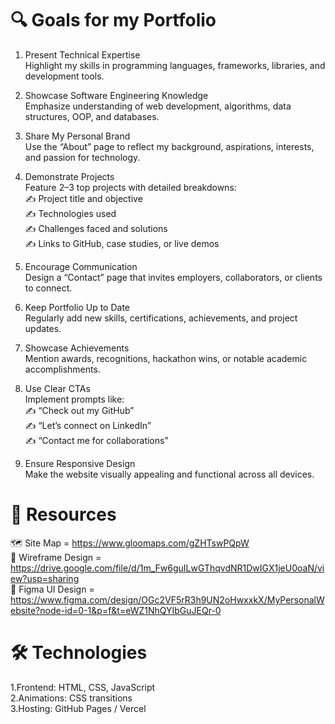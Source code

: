 # 🔍 Goals for my Portfolio

1. Present Technical Expertise <br>
Highlight my skills in programming languages, frameworks, libraries, and development tools. <br>

2. Showcase Software Engineering Knowledge <br>
Emphasize understanding of web development, algorithms, data structures, OOP, and databases. <br>

3. Share My Personal Brand <br>
Use the “About” page to reflect my background, aspirations, interests, and passion for technology. <br>

4. Demonstrate Projects <br>
Feature 2–3 top projects with detailed breakdowns: <br>
    ✍️ Project title and objective <br>
    ✍️ Technologies used <br>
    ✍️ Challenges faced and solutions <br>
    ✍️ Links to GitHub, case studies, or live demos <br>

5. Encourage Communication <br>
Design a “Contact” page that invites employers, collaborators, or clients to connect. <br>

6. Keep Portfolio Up to Date <br>
Regularly add new skills, certifications, achievements, and project updates. <br>

7. Showcase Achievements <br>
Mention awards, recognitions, hackathon wins, or notable academic accomplishments. <br>

8. Use Clear CTAs <br>
Implement prompts like: <br>
    ✍️ “Check out my GitHub” <br>
    ✍️ “Let’s connect on LinkedIn” <br>
    ✍️ “Contact me for collaborations” <br>

9. Ensure Responsive Design <br>
Make the website visually appealing and functional across all devices. <br>

# 🧰 Resources

🗺️ Site Map = https://www.gloomaps.com/gZHTswPQpW  <br>
🎯 Wireframe Design = https://drive.google.com/file/d/1m_Fw6guILwGThqvdNR1DwIGX1jeU0oaN/view?usp=sharing <br>
🎨 Figma UI Design = https://www.figma.com/design/OGc2VF5rR3h9UN2oHwxxkX/MyPersonalWebsite?node-id=0-1&p=f&t=eWZ1NhQYIbGuJEQr-0 <br>

# 🛠️ Technologies

1.Frontend: HTML, CSS, JavaScript <br>
2.Animations: CSS transitions <br>
3.Hosting: GitHub Pages / Vercel <br>

